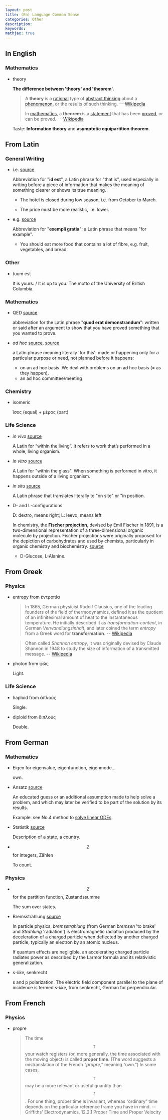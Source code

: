 ```yaml
---
layout: post
title: (En) Language Common Sense
categories: Other
description: 
keywords: 
mathjax: true
---
```


## In English

### Mathematics

- theory

  **The difference between 'theory' and 'theorem'.**

  > A **theory** is a [rational](https://en.wikipedia.org/wiki/Reason) type of [abstract thinking](https://en.wikipedia.org/wiki/Abstraction) about a [phenomenon](https://en.wikipedia.org/wiki/Phenomenon), or the results of such thinking. ---[Wikipedia](https://en.wikipedia.org/wiki/Theory)
  >
  > In [mathematics](https://en.wikipedia.org/wiki/Mathematics), a **theorem** is a [statement](https://en.wikipedia.org/wiki/Statement_(logic)) that has been [proved](https://en.wikipedia.org/wiki/Mathematical_proof), or can be proved. ---[Wikipedia](https://en.wikipedia.org/wiki/Theorem)

  Taste: **Information theory** and **asymptotic equipartition theorem**.

## From Latin

### General Writing

- i.e. [source](https://dictionary.cambridge.org/dictionary/english/ie)

  Abbreviation for "**id est**", a Latin phrase for "that is", used especially in writing before a piece of information that makes the meaning of something clearer or shows its true meaning.

  - The hotel is closed during low season, i.e. from October to March.

  - The price must be more realistic, i.e. lower.

- e.g. [source](https://dictionary.cambridge.org/dictionary/english/eg?q=e.g.)

  Abbreviation for "**exempli gratia**": a Latin phrase that means "for example".

  - You should eat more food that contains a lot of fibre, e.g. fruit, vegetables, and bread.

### Other

- tuum est

  It is yours. / It is up to you. The motto of the University of British Columbia.

### Mathematics

- QED [source](https://dictionary.cambridge.org/dictionary/english/qed?q=q.e.d)

  abbreviation for the Latin phrase "**quod erat demonstrandum**": written or said after an argument to show that you have proved something that you wanted to prove.

- *ad hoc* [source](https://en.wikipedia.org/wiki/Ad_hoc), [source](https://dictionary.cambridge.org/dictionary/english/ad-hoc)

  a Latin phrase meaning literally 'for this': made or happening only for a particular purpose or need, not planned before it happens: 

  - on an ad hoc basis. We deal with problems on an ad hoc basis (= as they happen). 
  - an ad hoc committee/meeting 

### Chemistry

- isomeric

  ἴσος (equal) + μέρος (part)

### Life Science

- *in vivo* [source](https://www.healthline.com/health/in-vivo-vs-in-vitro)

  A Latin for “within the living”. It refers to work that’s performed in a whole, living organism.

- *in vitro* [source](https://www.healthline.com/health/in-vivo-vs-in-vitro)

  A Latin for "within the glass". When something is performed in vitro, it happens outside of a living organism.

- *in situ* [source](https://en.wikipedia.org/wiki/In_situ)

  A Latin phrase that translates literally to "on site" or "in position.

- D- and L-configurations

  D: dextro, means right; L: leevo, means left

  In chemistry, the **Fischer projection**, devised by Emil Fischer in 1891, is a two-dimensional representation of a three-dimensional organic molecule by projection. Fischer projections were originally proposed for the depiction of carbohydrates and used by chemists, particularly in organic chemistry and biochemistry. [source](https://en.wikipedia.org/wiki/Fischer_projection#:~:text=In%20chemistry%2C%20the%20Fischer%20projection,in%20organic%20chemistry%20and%20biochemistry.)

  - D-Glucose, L-Alanine.

## From Greek

### Physics

- entropy from ἑντροπία

  > In 1865, German physicist Rudolf Clausius, one of the leading founders of the field of thermodynamics, defined it as the quotient of an infinitesimal amount of heat to the instantaneous temperature. He initially described it as *transformation-content*, in German *Verwandlungsinhalt*, and later coined the term *entropy* from a Greek word for **transformation**. -- [Wikipedia](https://en.wikipedia.org/wiki/Entropy#)

  > Often called *Shannon entropy*, it was originally devised by Claude Shannon in 1948 to study the size of information of a transmitted message. -- [Wikipedia](https://en.wikipedia.org/wiki/Entropy#)

- photon from φῶς

  Light.

### Life Science

- haploid from ἁπλούς

  Single.

- diploid from διπλούς

  Double.

## From German

### Mathematics

- Eigen for eigenvalue, eigenfunction, eigenmode... 

  own.

- Ansatz [source](https://en.wikipedia.org/wiki/Ansatz)

  An educated guess or an additional assumption made to help solve a problem, and which may later be verified to be part of the solution by its results.

  Example: see No.4 method to [solve linear ODEs](https://shi200005.github.io/download_file/Calculus_ODE.pdf).

- Statistik [source](https://en.wikipedia.org/wiki/Statistics)

  Description of a state, a country.
  
- $$\mathbb Z$$ for integers, Zählen

  To count. 

### Physics

- $$Z$$ for the partition function, Zustandssumme

  The sum over states.

- Bremsstrahlung [source](https://en.wikipedia.org/wiki/Bremsstrahlung)

  In particle physics, *bremsstrahlung* (from German *bremsen* 'to brake' and *Strahlung* 'radiation') is electromagnetic radiation produced by the deceleration of a charged particle when deflected by another charged particle, typically an electron by an atomic nucleus. 

  If quantum effects are negligible, an accelerating charged particle radiates power as described by the Larmor formula and its relativistic generalization.

- *s-like*, senkrecht

  s and p polarization. The electric field component parallel to the plane of incidence is termed *s-like*, from senkrecht, German for perpendicular.

## From French

### Physics

- propre

  > The time $$τ$$ your watch registers (or, more generally, the time associated with the moving object) is called **proper time**. (The word suggests a mistranslation of the French *“propre,”* meaning “own.”) In some cases, $$τ$$ may be a more relevant or useful quantity than $$t$$. For one thing, proper time is invariant, whereas “ordinary” time depends on the particular reference frame you have in mind. -- Griffiths' Electrodynamics, 12.2.1 Proper Time and Proper Velocity

